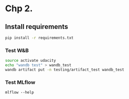 # Chp 2.

## Install requirements

```bash
pip install -r requirements.txt
```

### Test W&B

```bash
source activate udacity
echo "wandb test" > wandb_test
wandb artifact put -n testing/artifact_test wandb_test
```

### Test MLflow

```
mlflow --help
```
